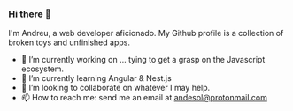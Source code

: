 ### Hi there 👋

I'm Andreu, a web developer aficionado. My Github profile is a collection of broken toys and unfinished apps. 

- 🔭 I’m currently working on ... tying to get a grasp on the Javascript ecosystem.
- 🌱 I’m currently learning Angular & Nest.js
- 👯 I’m looking to collaborate on whatever I may help.
- 📫 How to reach me: send me an email at andesol@protonmail.com 
